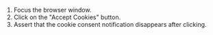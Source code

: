 1. Focus the browser window.
2. Click on the "Accept Cookies" button.
3. Assert that the cookie consent notification disappears after clicking.